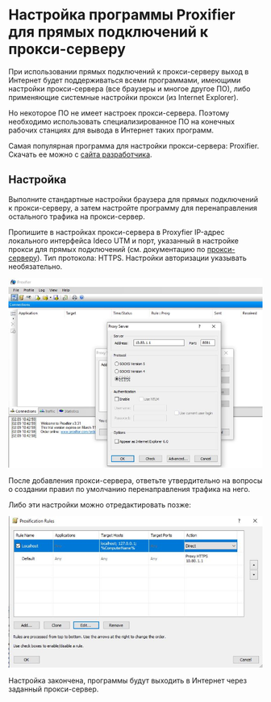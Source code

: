 # Настройка программы Proxifier для прямых подключений к прокси-серверу

При использовании прямых подключений к прокси-серверу выход в Интернет будет поддерживаться всеми программами, имеющими настройки прокси-сервера (все браузеры и многое другое ПО), либо применяющие системные настройки прокси (из Internet Explorer).

Но некоторое ПО не имеет настроек прокси-сервера. Поэтому необходимо использовать специализированное ПО на конечных рабочих станциях для вывода в Интернет таких программ.

Самая популярная программа для настройки прокси-сервера: Proxifier. Скачать ее можно с [сайта разработчика](http://www.proxifier.com/).

## Настройка

Выполните стандартные настройки браузера для прямых подключений к прокси-серверу, а затем настройте программу для перенаправления остального трафика на прокси-сервер.

Пропишите в настройках прокси-сервера в Proxyfier IP-адрес локального интерфейса Ideco UTM и порт, указанный в настройке прокси для прямых подключений (см. документацию по [прокси-серверу](../services/proxy/)). Тип протокола: HTTPS. Настройки авторизации указывать необязательно.

![](../.gitbook/assets/6062169.jpg)

После добавления прокси-сервера, ответьте утвердительно на вопросы о создании правил по умолчанию перенаправления трафика на него.

Либо эти настройки можно отредактировать позже:

![](<../.gitbook/assets/proxyfier02 (1) (2) (2) (2) (2) (2) (2) (1) (1).jpg>)

Настройка закончена, программы будут выходить в Интернет через заданный прокси-сервер.
